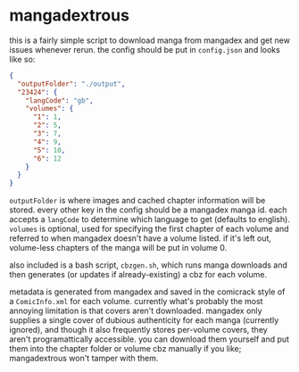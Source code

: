 # mangadextrous
this is a fairly simple script to download manga from mangadex and get new issues whenever rerun. the config should be put in `config.json` and looks like so:

```json
{
  "outputFolder": "./output",
  "23424": {
    "langCode": "gb",
    "volumes": {
      "1": 1,
      "2": 5,
      "3": 7,
      "4": 9,
      "5": 10,
      "6": 12
    }
  }
}
```

`outputFolder` is where images and cached chapter information will be stored. every other key in the config should be a mangadex manga id. each accepts a `langCode` to determine which language to get (defaults to english). `volumes` is optional, used for specifying the first chapter of each volume and referred to when mangadex doesn't have a volume listed. if it's left out, volume-less chapters of the manga will be put in volume 0.

also included is a bash script, `cbzgen.sh`, which runs manga downloads and then generates (or updates if already-existing) a cbz for each volume.

metadata is generated from mangadex and saved in the comicrack style of a `ComicInfo.xml` for each volume. currently what's probably the most annoying limitation is that covers aren't downloaded. mangadex only supplies a single cover of dubious authenticity for each manga (currently ignored), and though it also frequently stores per-volume covers, they aren't programattically accessible. you can download them yourself and put them into the chapter folder or volume cbz manually if you like; mangadextrous won't tamper with them.

